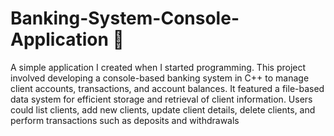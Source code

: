 # Banking-System-Console-Application 🏦
A simple application I created when I started programming. This project involved developing a console-based banking system in C++ to manage client accounts, transactions, and account
balances. It featured a file-based data system for efficient storage and retrieval of client information. Users could list clients, add
new clients, update client details, delete clients, and perform transactions such as deposits and withdrawals
